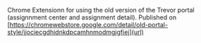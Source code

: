 Chrome Extensionn for using the old version of the Trevor portal (assignnment center and assignment detail). Published on [https://chromewebstore.google.com/detail/old-portal-style/jjociecgdhidnkdpcamhnmodmgjgfiej](url)
